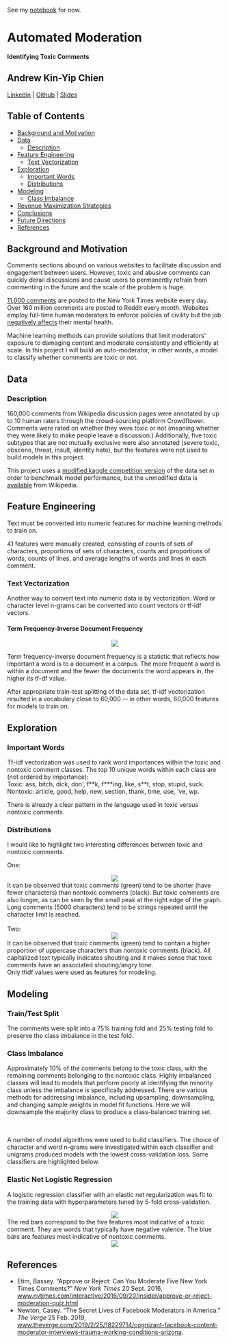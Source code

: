 See my [notebook](https://github.com/kchien3/toxic-comments-project/blob/master/notebooks/toxic_comments_project.ipynb) for now.

# Automated Moderation
**Identifying Toxic Comments**

## Andrew Kin-Yip Chien
[Linkedin](https://www.linkedin.com/in/andrew-k-chien/) | [Github](https://github.com/kchien3) | [Slides](https://github.com/kchien3/toxic-comments-project/blob/master/presentation/toxic_comments_project-slides.pdf)

## Table of Contents

* [Background and Motivation](#background-and-motivation)
* [Data](#data)
  * [Description](#description)
* [Feature Engineering](#feature-engineering)
  * [Text Vectorization](#text-vectorization)
* [Exploration](#exploration)
  * [Important Words](#important-words)
  * [Distributions](#distributions)
* [Modeling](#modeling)
  * [Class Imbalance](#class-imbalance)
* [Revenue Maximization Strategies](#revenue-maximization-strategies)
* [Conclusions](#conclusions)
* [Future Directions](#future-directions)
* [References](#references)

## Background and Motivation
Comments sections abound on various websites to facilitate discussion and engagement between users. However, toxic and abusive comments can quickly derail discussions and cause users to permanently refrain from commenting in the future and the scale of the problem is huge.

[11,000 comments](www.nytimes.com/interactive/2016/09/20/insider/approve-or-reject-moderation-quiz.html) are posted to the New York Times website every day. Over 160 million comments are posted to Reddit every month. Websites employ full-time human moderators to enforce policies of civility but the job [negatively affects](https://www.theverge.com/2019/2/25/18229714/cognizant-facebook-content-moderator-interviews-trauma-working-conditions-arizona) their mental health.

Machine learning methods can provide solutions that limit moderators' exposure to damaging content and moderate consistently and efficiently at scale. In this project I will build an auto-moderator, in other words, a model to classify whether comments are toxic or not.

## Data
### Description
160,000 comments from Wikipedia discussion pages were annotated by up to 10 human raters through the crowd-sourcing platform Crowdflower. Comments were rated on whether they were toxic or not (meaning whether they were likely to make people leave a discussion.) Additionally, five toxic subtypes that are not mutually exclusive were also annotated (severe toxic, obscene, threat, insult, identity hate), but the features were not used to build models in this project.  

This project uses a [modified kaggle competition version](https://www.kaggle.com/c/jigsaw-toxic-comment-classification-challenge/data) of the data set in order to benchmark model performance, but the unmodified data is [available](https://figshare.com/articles/Wikipedia_Talk_Labels_Toxicity/4563973) from Wikipedia.

## Feature Engineering
Text must be converted into numeric features for machine learning methods to train on.

41 features were manually created, consisting of counts of sets of characters, proportions of sets of characters, counts and proportions of words, counts of lines, and average lengths of words and lines in each comment.

### Text Vectorization
Another way to convert text into numeric data is by vectorization. Word or character level n-grams can be converted into count vectors or tf-idf vectors.  

#### Term Frequency-Inverse Document Frequency
<div align='center'>
<img src='img/tf_idf_equation.png'>
</div>

Term frequency-inverse document frequency is a statistic that reflects how important a word is to a document in a corpus. The more frequent a word is within a document and the fewer the documents the word appears in, the higher its tf-df value.

After appropriate train-test splitting of the data set, tf-idf vectorization resulted in a vocabulary close to 60,000 -- in other words, 60,000 features for models to train on.

## Exploration
### Important Words
Tf-idf vectorization was used to rank word importances within the toxic and nontoxic comment classes. The top 10 unique words within each class are (not ordered by importance):  
Toxic: ass, bitch, dick, don', f\*\*k, f\*\*\*ing, like, s\*\*t, stop, stupid, suck.  
Nontoxic: article, good, help, new, section, thank, time, use, 've, wp.  

There is already a clear pattern in the language used in toxic versus nontoxic comments.  

### Distributions
I would like to highlight two interesting differences between toxic and nontoxic comments.

One:
<div align='center'>
<img src='img/count_char.png'>
</div>
It can be observed that toxic comments (green) tend to be shorter (have fewer characters) than nontoxic comments (black). But toxic comments are also longer, as can be seen by the small peak at the right edge of the graph. Long comments (5000 characters) tend to be strings repeated until the character limit is reached.

</br>
</br>
Two:
<div align='center'>
<img src='img/prop_uppercase.png'>
</div>
It can be observed that toxic comments (green) tend to contain a higher proportion of uppercase characters than nontoxic comments (black). All capitalized text typically indicates shouting and it makes sense that toxic comments have an associated shouting/angry tone.

<br/>
Only tfidf values were used as features for modeling.

## Modeling
### Train/Test Split
The comments were split into a 75% training fold and 25% testing fold to preserve the class imbalance in the test fold.

### Class Imbalance
Approximately 10% of the comments belong to the toxic class, with the remaining comments belonging to the nontoxic class. Highly imbalanced classes will lead to models that perform poorly at identifying the minority class unless the imbalance is specifically addressed. There are various methods for addressing imbalance, including upsampling, downsampling, and changing sample weights in model fit functions. Here we will downsample the majority class to produce a class-balanced training set.

<br/><br/>
A number of model algorithms were used to build classifiers. The choice of character and word n-grams were investigated within each classifier and unigrams produced models with the lowest cross-validation loss. Some classifiers are highlighted below.

### Elastic Net Logistic Regression
A logistic regression classifier with an elastic net regularization was fit to the training data with hyperparameters tuned by 5-fold cross-validation.
<div align='center'>
<img src='img/elasticnetlr_features.png'>
</div>
The red bars correspond to the five features most indicative of a toxic comment. They are words that typically have negative valence. The blue bars are features most indicative of nontoxic comments.
<div align='center'>
<img src='img/elasticnetlr_confusion_mat.png'>
</div>


## References
* Etim, Bassey. “Approve or Reject: Can You Moderate Five New York Times Comments?” *New York Times* 20 Sept. 2016, www.nytimes.com/interactive/2016/09/20/insider/approve-or-reject-moderation-quiz.html
* Newton, Casey. “The Secret Lives of Facebook Moderators in America.” *The Verge* 25 Feb. 2019, www.theverge.com/2019/2/25/18229714/cognizant-facebook-content-moderator-interviews-trauma-working-conditions-arizona.
